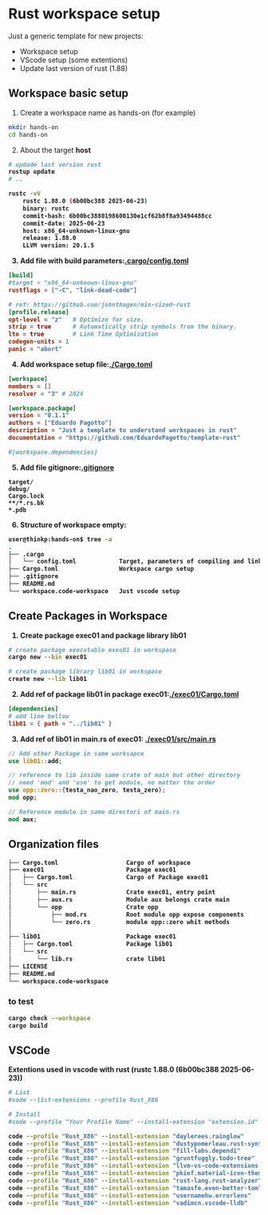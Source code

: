 # Rust workspace setup
Just a generic template for new projects:

- Workspace setup
- VScode setup (some extentions)
- Update last version of rust (1.88)

## Workspace basic setup

1. Create a workspace name as hands-on (for example)
```bash
mkdir hands-on
cd hands-on
```

2. About the target <b>host<b>
```bash
# updade last version rust
rustup update
# ..

rustc -vV
    rustc 1.88.0 (6b00bc388 2025-06-23)
    binary: rustc
    commit-hash: 6b00bc3880198600130e1cf62b8f8a93494488cc
    commit-date: 2025-06-23
    host: x86_64-unknown-linux-gnu
    release: 1.88.0
    LLVM version: 20.1.5
```

3. Add file with build parameters:[.cargo/config.toml](.cargo/config.toml)
```toml
[build]
#target = "x86_64-unknown-linux-gnu"
rustflags = ["-C", "link-dead-code"]

# ref: https://github.com/johnthagen/min-sized-rust
[profile.release]
opt-level = "z"   # Optimize for size.
strip = true      # Automatically strip symbols from the binary.
lto = true        # Link Time Optimization
codegen-units = 1
panic = "abort"
```

4. Add workspace setup file:[./Cargo.toml](./Cargo.toml)
```toml
[workspace]
members = []
resolver = "3" # 2024

[workspace.package]
version = "0.1.1"
authors = ["Eduardo Pagotto"]
description = "Just a template to understand workspaces in rust"
documentation = "https://github.com/EduardoPagotto/template-rust"

#[workspace.dependencies]
```

5. Add file gitignore:[.gitignore](.gitignore)
```
target/
debug/
Cargo.lock
**/*.rs.bk
*.pdb
```

6. Structure of workspace empty:
```bash
user@thinkp:hands-on$ tree -a
.
├── .cargo
│   └── config.toml            Target, parameters of compiling and linker
├── Cargo.toml                 Workspace cargo setup
├── .gitignore
├── README.md
└── workspace.code-workspace   Just vscode setup
```

## Create Packages in Workspace
1. Create package exec01 and package library lib01
```bash
# create package executable exec01 in workspace
cargo new --bin exec01

# create package library lib01 in workspace
create new --lib lib01
```

2. Add ref of package lib01 in package exec01:[./exec01/Cargo.toml](./exec01/Cargo.toml)
```toml
[dependencies]
# add line bellow
lib01 = { path = "../lib01" }
```

3. Add ref of lib01 in  main.rs of  exec01: [./exec01/src/main.rs](./exec01/src/main.rs)
```rs
// Add other Package in same worksapce
use lib01::add;

// reference to lib inside same crate of main but other directory
// need 'mod' and 'use' to get module, no matter the order
use opp::zero::{testa_nao_zero, testa_zero};
mod opp;

// Reference module in same directori of main.rs
mod aux;
```

## Organization files
```bash
├── Cargo.toml                   Cargo of workspace
├── exec01                       Package exec01
│   ├── Cargo.toml               Cargo of Package exec01
│   └── src
│       ├── main.rs              Crate exec01, entry point
│       ├── aux.rs               Module aux belongs crate main
│       └── opp                  Crate opp
│           ├── mod.rs           Root module opp expose components
│           └── zero.rs          module opp::zero whit methods
│  
├── lib01                        Package exec01
│   ├── Cargo.toml               Package lib01
│   └── src
│       └── lib.rs               crate lib01
├── LICENSE
├── README.md
└── workspace.code-workspace
```

### to test
```bash
cargo check --workspace
cargo build
```

## VSCode
Extentions used in vscode with rust (rustc 1.88.0 (6b00bc388 2025-06-23))
```bash
# List
#code --list-extensions --profile Rust_X86

# Install
#code --profile "Your Profile Name" --install-extension "extension.id"

code --profile "Rust_X86" --install-extension "daylerees.rainglow"
code --profile "Rust_X86" --install-extension "dustypomerleau.rust-syntax"
code --profile "Rust_X86" --install-extension "fill-labs.dependi"
code --profile "Rust_X86" --install-extension "gruntfuggly.todo-tree"
code --profile "Rust_X86" --install-extension "llvm-vs-code-extensions.lldb-dap"
code --profile "Rust_X86" --install-extension "pkief.material-icon-theme"
code --profile "Rust_X86" --install-extension "rust-lang.rust-analyzer"
code --profile "Rust_X86" --install-extension "tamasfe.even-better-toml"
code --profile "Rust_X86" --install-extension "usernamehw.errorlens"
code --profile "Rust_X86" --install-extension "vadimcn.vscode-lldb"
```
